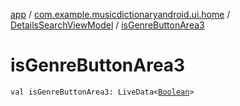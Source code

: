 [app](../../index.md) / [com.example.musicdictionaryandroid.ui.home](../index.md) / [DetailsSearchViewModel](index.md) / [isGenreButtonArea3](./is-genre-button-area3.md)

# isGenreButtonArea3

`val isGenreButtonArea3: LiveData<`[`Boolean`](https://kotlinlang.org/api/latest/jvm/stdlib/kotlin/-boolean/index.html)`>`